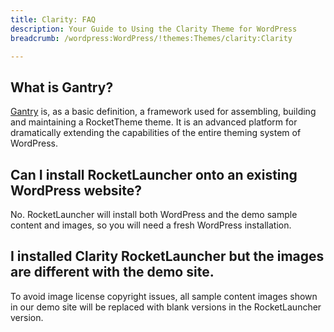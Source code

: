 ```yaml
---
title: Clarity: FAQ
description: Your Guide to Using the Clarity Theme for WordPress
breadcrumb: /wordpress:WordPress/!themes:Themes/clarity:Clarity

---
```


## What is Gantry?

[Gantry][gantry] is, as a basic definition, a framework used for assembling, building and maintaining a RocketTheme theme. It is an advanced platform for dramatically extending the capabilities of the entire theming system of WordPress.

## Can I install RocketLauncher onto an existing WordPress website?

No. RocketLauncher will install both WordPress and the demo sample content and images, so you will need a fresh WordPress installation.

## I installed Clarity RocketLauncher but the images are different with the demo site.

To avoid image license copyright issues, all sample content images shown in our demo site will be replaced with blank versions in the RocketLauncher version.

[gantry]: http://gantry.org/
